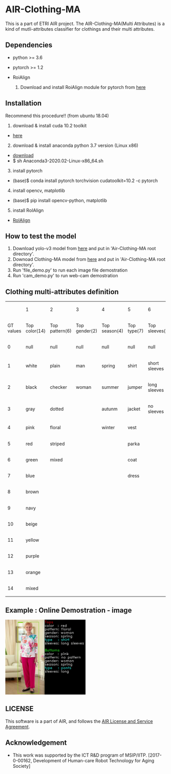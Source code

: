 # AIR-Clothing-MA
This is a part of ETRI AIR project. The AIR-Clothing-MA(Multi Attributes) is a kind of mutli-attributes classifier for clothings and their multi attributes.

## Dependencies
-   python >= 3.6 
-   pytorch >= 1.2

-   RoiAlign 
    1. Download and install RoiAlign module for pytorch from [here](https://github.com/longcw/RoIAlign.pytorch)

## Installation
Recommend this procedure!!  (from ubuntu 18.04)
1. download & install cuda 10.2 toolkit 
 - [here](https://developer.nvidia.com/cuda-10.2-download-archive?target_os=Linux&target_arch=x86_64&target_distro=Ubuntu&target_version=1804&target_type=debnetwork)
2. download & install anaconda python 3.7 version (Linux x86) 
 - [download](https://repo.anaconda.com/archive/Anaconda3-2020.02-Linux-x86_64.sh)
 - $ sh Anaconda3-2020.02-Linux-x86_64.sh
3. install pytorch
 - (base)$ conda install pytorch torchvision cudatoolkit=10.2 -c pytorch
4. install opencv, matplotlib
 - (base)$ pip install opencv-python, matplotlib
5. install RoIAlign
 - [RoIAlign](https://github.com/longcw/RoIAlign.pytorch)
 
## How to test the model

1.   Download yolo-v3 model from [here](https://drive.google.com/file/d/1yCz6pc6qHJD2Zcz8ldDmJ3NzE8wjaiT6/view?usp=sharing) and put in 'Air-Clothing-MA root directory'.  
2.   Downoad Clothing-MA model from [here](https://drive.google.com/file/d/1k3lvA96ZstbV4a_QtYTuohY79xg_nJYe/view?usp=sharing) and put in 'Air-Clothing-MA root directory'.
3.   Run 'file_demo.py' to run each image file demostration
4.   Run 'cam_demo.py' to run web-cam demostration

## Clothing multi-attributes definition

<span class="c9"></span>

<a id="t.a6c6345e9a73b3ad660c800fb95cf5cfd611401e"></a><a id="t.0"></a>

<table class="c11">

<tbody>

<tr class="c8">

<td class="c2" colspan="1" rowspan="1">

<span class="c0"></span>

</td>

<td class="c2" colspan="1" rowspan="1">

<span class="c0">1</span>

</td>

<td class="c1" colspan="1" rowspan="1">

<span class="c0">2</span>

</td>

<td class="c2" colspan="1" rowspan="1">

<span class="c0">3</span>

</td>

<td class="c5" colspan="1" rowspan="1">

<span class="c0">4</span>

</td>

<td class="c2" colspan="1" rowspan="1">

<span class="c0">5</span>

</td>

<td class="c7" colspan="1" rowspan="1">

<span class="c0">6</span>

</td>

<td class="c2" colspan="1" rowspan="1">

<span class="c0">7</span>

</td>

<td class="c3" colspan="1" rowspan="1">

<span class="c0">8</span>

</td>

<td class="c2" colspan="1" rowspan="1">

<span class="c0">9</span>

</td>

<td class="c1" colspan="1" rowspan="1">

<span class="c0">10</span>

</td>

<td class="c2" colspan="1" rowspan="1">

<span class="c0">11</span>

</td>

<td class="c2" colspan="1" rowspan="1">

<span class="c0">12</span>

</td>

<td class="c2" colspan="1" rowspan="1">

<span class="c0">13</span>

</td>

</tr>

<tr class="c10">

<td class="c2" colspan="1" rowspan="1">

<span class="c0">GT values</span>

</td>

<td class="c2" colspan="1" rowspan="1">

<span class="c0">Top color(14)</span>

</td>

<td class="c1" colspan="1" rowspan="1">

<span class="c0">Top pattern(6)</span>

</td>

<td class="c2" colspan="1" rowspan="1">

<span class="c0">Top gender(2)</span>

</td>

<td class="c5" colspan="1" rowspan="1">

<span class="c0">Top season(4)</span>

</td>

<td class="c2" colspan="1" rowspan="1">

<span class="c0">Top type(7)</span>

</td>

<td class="c7" colspan="1" rowspan="1">

<span class="c0">Top sleeves(3)</span>

</td>

<td class="c2" colspan="1" rowspan="1">

<span class="c0">Bottom color(14)</span>

</td>

<td class="c3" colspan="1" rowspan="1">

<span class="c0">Bottom pattern(6)</span>

</td>

<td class="c2" colspan="1" rowspan="1">

<span class="c0">Bottom gender(2)</span>

</td>

<td class="c1" colspan="1" rowspan="1">

<span class="c0">Bottom season(4)</span>

</td>

<td class="c2" colspan="1" rowspan="1">

<span class="c0">Bottom length(2)</span>

</td>

<td class="c2" colspan="1" rowspan="1">

<span class="c0">Bottom type(2)</span>

</td>

<td class="c2" colspan="1" rowspan="1">

<span class="c0">leg pose(3)</span>

</td>

</tr>

<tr class="c8">

<td class="c2" colspan="1" rowspan="1">

<span class="c0">0</span>

</td>

<td class="c2" colspan="1" rowspan="1">

<span class="c0">null</span>

</td>

<td class="c1" colspan="1" rowspan="1">

<span class="c0">null</span>

</td>

<td class="c2" colspan="1" rowspan="1">

<span class="c0">null</span>

</td>

<td class="c5" colspan="1" rowspan="1">

<span class="c0">null</span>

</td>

<td class="c2" colspan="1" rowspan="1">

<span class="c0">null</span>

</td>

<td class="c7" colspan="1" rowspan="1">

<span class="c0">null</span>

</td>

<td class="c2" colspan="1" rowspan="1">

<span class="c0">null</span>

</td>

<td class="c3" colspan="1" rowspan="1">

<span class="c0">null</span>

</td>

<td class="c2" colspan="1" rowspan="1">

<span class="c0">null</span>

</td>

<td class="c1" colspan="1" rowspan="1">

<span class="c0">null</span>

</td>

<td class="c2" colspan="1" rowspan="1">

<span class="c0">null</span>

</td>

<td class="c2" colspan="1" rowspan="1">

<span class="c0">null</span>

</td>

<td class="c2" colspan="1" rowspan="1">

<span class="c0">null</span>

</td>

</tr>

<tr class="c10">

<td class="c2" colspan="1" rowspan="1">

<span class="c0">1</span>

</td>

<td class="c2" colspan="1" rowspan="1">

<span class="c0">white</span>

</td>

<td class="c1" colspan="1" rowspan="1">

<span class="c0">plain</span>

</td>

<td class="c2" colspan="1" rowspan="1">

<span class="c0">man</span>

</td>

<td class="c5" colspan="1" rowspan="1">

<span class="c0">spring</span>

</td>

<td class="c2" colspan="1" rowspan="1">

<span class="c0">shirt</span>

</td>

<td class="c7" colspan="1" rowspan="1">

<span class="c0">short sleeves</span>

</td>

<td class="c2" colspan="1" rowspan="1">

<span class="c0">white</span>

</td>

<td class="c3" colspan="1" rowspan="1">

<span class="c0">plain</span>

</td>

<td class="c2" colspan="1" rowspan="1">

<span class="c0">man</span>

</td>

<td class="c1" colspan="1" rowspan="1">

<span class="c0">spring</span>

</td>

<td class="c2" colspan="1" rowspan="1">

<span class="c0">short pants</span>

</td>

<td class="c2" colspan="1" rowspan="1">

<span class="c0">pants</span>

</td>

<td class="c2" colspan="1" rowspan="1">

<span class="c0">standing</span>

</td>

</tr>

<tr class="c10">

<td class="c2" colspan="1" rowspan="1">

<span class="c0">2</span>

</td>

<td class="c2" colspan="1" rowspan="1">

<span class="c0">black</span>

</td>

<td class="c1" colspan="1" rowspan="1">

<span class="c0">checker</span>

</td>

<td class="c2" colspan="1" rowspan="1">

<span class="c0">woman</span>

</td>

<td class="c5" colspan="1" rowspan="1">

<span class="c0">summer</span>

</td>

<td class="c2" colspan="1" rowspan="1">

<span class="c0">jumper</span>

</td>

<td class="c7" colspan="1" rowspan="1">

<span class="c0">long sleeves</span>

</td>

<td class="c2" colspan="1" rowspan="1">

<span class="c0">black</span>

</td>

<td class="c3" colspan="1" rowspan="1">

<span class="c0">checker</span>

</td>

<td class="c2" colspan="1" rowspan="1">

<span class="c0">woman</span>

</td>

<td class="c1" colspan="1" rowspan="1">

<span class="c0">summer</span>

</td>

<td class="c2" colspan="1" rowspan="1">

<span class="c0">long pants</span>

</td>

<td class="c2" colspan="1" rowspan="1">

<span class="c0">skirt</span>

</td>

<td class="c2" colspan="1" rowspan="1">

<span class="c0">sitting</span>

</td>

</tr>

<tr class="c8">

<td class="c2" colspan="1" rowspan="1">

<span class="c0">3</span>

</td>

<td class="c2" colspan="1" rowspan="1">

<span class="c0">gray</span>

</td>

<td class="c1" colspan="1" rowspan="1">

<span class="c0">dotted</span>

</td>

<td class="c2" colspan="1" rowspan="1">

<span class="c0"></span>

</td>

<td class="c5" colspan="1" rowspan="1">

<span class="c0">autunm</span>

</td>

<td class="c2" colspan="1" rowspan="1">

<span class="c0">jacket</span>

</td>

<td class="c7" colspan="1" rowspan="1">

<span class="c0">no sleeves</span>

</td>

<td class="c2" colspan="1" rowspan="1">

<span class="c0">gray</span>

</td>

<td class="c3" colspan="1" rowspan="1">

<span class="c0">dotted</span>

</td>

<td class="c2" colspan="1" rowspan="1">

<span class="c0"></span>

</td>

<td class="c1" colspan="1" rowspan="1">

<span class="c0">autunm</span>

</td>

<td class="c2" colspan="1" rowspan="1">

<span class="c0"></span>

</td>

<td class="c2" colspan="1" rowspan="1">

<span class="c0"></span>

</td>

<td class="c2" colspan="1" rowspan="1">

<span class="c0">lying</span>

</td>

</tr>

<tr class="c8">

<td class="c2" colspan="1" rowspan="1">

<span class="c0">4</span>

</td>

<td class="c2" colspan="1" rowspan="1">

<span class="c0">pink</span>

</td>

<td class="c1" colspan="1" rowspan="1">

<span class="c0">floral</span>

</td>

<td class="c2" colspan="1" rowspan="1">

<span class="c0"></span>

</td>

<td class="c5" colspan="1" rowspan="1">

<span class="c0">winter</span>

</td>

<td class="c2" colspan="1" rowspan="1">

<span class="c0">vest</span>

</td>

<td class="c7" colspan="1" rowspan="1">

<span class="c0"></span>

</td>

<td class="c2" colspan="1" rowspan="1">

<span class="c0">pink</span>

</td>

<td class="c3" colspan="1" rowspan="1">

<span class="c0">floral</span>

</td>

<td class="c2" colspan="1" rowspan="1">

<span class="c0"></span>

</td>

<td class="c1" colspan="1" rowspan="1">

<span class="c0">winter</span>

</td>

<td class="c2" colspan="1" rowspan="1">

<span class="c0"></span>

</td>

<td class="c2" colspan="1" rowspan="1">

<span class="c0"></span>

</td>

<td class="c2" colspan="1" rowspan="1">

<span class="c0"></span>

</td>

</tr>

<tr class="c8">

<td class="c2" colspan="1" rowspan="1">

<span class="c0">5</span>

</td>

<td class="c2" colspan="1" rowspan="1">

<span class="c0">red</span>

</td>

<td class="c1" colspan="1" rowspan="1">

<span class="c0">striped</span>

</td>

<td class="c2" colspan="1" rowspan="1">

<span class="c0"></span>

</td>

<td class="c5" colspan="1" rowspan="1">

<span class="c0"></span>

</td>

<td class="c2" colspan="1" rowspan="1">

<span class="c0">parka</span>

</td>

<td class="c7" colspan="1" rowspan="1">

<span class="c0"></span>

</td>

<td class="c2" colspan="1" rowspan="1">

<span class="c0">red</span>

</td>

<td class="c3" colspan="1" rowspan="1">

<span class="c0">striped</span>

</td>

<td class="c2" colspan="1" rowspan="1">

<span class="c0"></span>

</td>

<td class="c1" colspan="1" rowspan="1">

<span class="c0"></span>

</td>

<td class="c2" colspan="1" rowspan="1">

<span class="c0"></span>

</td>

<td class="c2" colspan="1" rowspan="1">

<span class="c0"></span>

</td>

<td class="c2" colspan="1" rowspan="1">

<span class="c0"></span>

</td>

</tr>

<tr class="c8">

<td class="c2" colspan="1" rowspan="1">

<span class="c0">6</span>

</td>

<td class="c2" colspan="1" rowspan="1">

<span class="c0">green</span>

</td>

<td class="c1" colspan="1" rowspan="1">

<span class="c0">mixed</span>

</td>

<td class="c2" colspan="1" rowspan="1">

<span class="c0"></span>

</td>

<td class="c5" colspan="1" rowspan="1">

<span class="c0"></span>

</td>

<td class="c2" colspan="1" rowspan="1">

<span class="c0">coat</span>

</td>

<td class="c7" colspan="1" rowspan="1">

<span class="c0"></span>

</td>

<td class="c2" colspan="1" rowspan="1">

<span class="c0">green</span>

</td>

<td class="c3" colspan="1" rowspan="1">

<span class="c0">mixed</span>

</td>

<td class="c2" colspan="1" rowspan="1">

<span class="c0"></span>

</td>

<td class="c1" colspan="1" rowspan="1">

<span class="c0"></span>

</td>

<td class="c2" colspan="1" rowspan="1">

<span class="c0"></span>

</td>

<td class="c2" colspan="1" rowspan="1">

<span class="c0"></span>

</td>

<td class="c2" colspan="1" rowspan="1">

<span class="c0"></span>

</td>

</tr>

<tr class="c8">

<td class="c2" colspan="1" rowspan="1">

<span class="c0">7</span>

</td>

<td class="c2" colspan="1" rowspan="1">

<span class="c0">blue</span>

</td>

<td class="c1" colspan="1" rowspan="1">

<span class="c0"></span>

</td>

<td class="c2" colspan="1" rowspan="1">

<span class="c0"></span>

</td>

<td class="c5" colspan="1" rowspan="1">

<span class="c0"></span>

</td>

<td class="c2" colspan="1" rowspan="1">

<span class="c0">dress</span>

</td>

<td class="c7" colspan="1" rowspan="1">

<span class="c0"></span>

</td>

<td class="c2" colspan="1" rowspan="1">

<span class="c0">blue</span>

</td>

<td class="c3" colspan="1" rowspan="1">

<span class="c0"></span>

</td>

<td class="c2" colspan="1" rowspan="1">

<span class="c0"></span>

</td>

<td class="c1" colspan="1" rowspan="1">

<span class="c0"></span>

</td>

<td class="c2" colspan="1" rowspan="1">

<span class="c0"></span>

</td>

<td class="c2" colspan="1" rowspan="1">

<span class="c0"></span>

</td>

<td class="c2" colspan="1" rowspan="1">

<span class="c0"></span>

</td>

</tr>

<tr class="c8">

<td class="c2" colspan="1" rowspan="1">

<span class="c0">8</span>

</td>

<td class="c2" colspan="1" rowspan="1">

<span class="c0">brown</span>

</td>

<td class="c1" colspan="1" rowspan="1">

<span class="c0"></span>

</td>

<td class="c2" colspan="1" rowspan="1">

<span class="c0"></span>

</td>

<td class="c5" colspan="1" rowspan="1">

<span class="c0"></span>

</td>

<td class="c2" colspan="1" rowspan="1">

<span class="c0"></span>

</td>

<td class="c7" colspan="1" rowspan="1">

<span class="c0"></span>

</td>

<td class="c2" colspan="1" rowspan="1">

<span class="c0">brown</span>

</td>

<td class="c3" colspan="1" rowspan="1">

<span class="c0"></span>

</td>

<td class="c2" colspan="1" rowspan="1">

<span class="c0"></span>

</td>

<td class="c1" colspan="1" rowspan="1">

<span class="c0"></span>

</td>

<td class="c2" colspan="1" rowspan="1">

<span class="c0"></span>

</td>

<td class="c2" colspan="1" rowspan="1">

<span class="c0"></span>

</td>

<td class="c2" colspan="1" rowspan="1">

<span class="c0"></span>

</td>

</tr>

<tr class="c8">

<td class="c2" colspan="1" rowspan="1">

<span class="c0">9</span>

</td>

<td class="c2" colspan="1" rowspan="1">

<span class="c0">navy</span>

</td>

<td class="c1" colspan="1" rowspan="1">

<span class="c0"></span>

</td>

<td class="c2" colspan="1" rowspan="1">

<span class="c0"></span>

</td>

<td class="c5" colspan="1" rowspan="1">

<span class="c0"></span>

</td>

<td class="c2" colspan="1" rowspan="1">

<span class="c0"></span>

</td>

<td class="c7" colspan="1" rowspan="1">

<span class="c0"></span>

</td>

<td class="c2" colspan="1" rowspan="1">

<span class="c0">navy</span>

</td>

<td class="c3" colspan="1" rowspan="1">

<span class="c0"></span>

</td>

<td class="c2" colspan="1" rowspan="1">

<span class="c0"></span>

</td>

<td class="c1" colspan="1" rowspan="1">

<span class="c0"></span>

</td>

<td class="c2" colspan="1" rowspan="1">

<span class="c0"></span>

</td>

<td class="c2" colspan="1" rowspan="1">

<span class="c0"></span>

</td>

<td class="c2" colspan="1" rowspan="1">

<span class="c0"></span>

</td>

</tr>

<tr class="c8">

<td class="c2" colspan="1" rowspan="1">

<span class="c0">10</span>

</td>

<td class="c2" colspan="1" rowspan="1">

<span class="c0">beige</span>

</td>

<td class="c1" colspan="1" rowspan="1">

<span class="c0"></span>

</td>

<td class="c2" colspan="1" rowspan="1">

<span class="c0"></span>

</td>

<td class="c5" colspan="1" rowspan="1">

<span class="c0"></span>

</td>

<td class="c2" colspan="1" rowspan="1">

<span class="c0"></span>

</td>

<td class="c7" colspan="1" rowspan="1">

<span class="c0"></span>

</td>

<td class="c2" colspan="1" rowspan="1">

<span class="c0">beige</span>

</td>

<td class="c3" colspan="1" rowspan="1">

<span class="c0"></span>

</td>

<td class="c2" colspan="1" rowspan="1">

<span class="c0"></span>

</td>

<td class="c1" colspan="1" rowspan="1">

<span class="c0"></span>

</td>

<td class="c2" colspan="1" rowspan="1">

<span class="c0"></span>

</td>

<td class="c2" colspan="1" rowspan="1">

<span class="c0"></span>

</td>

<td class="c2" colspan="1" rowspan="1">

<span class="c0"></span>

</td>

</tr>

<tr class="c8">

<td class="c2" colspan="1" rowspan="1">

<span class="c0">11</span>

</td>

<td class="c2" colspan="1" rowspan="1">

<span class="c0">yellow</span>

</td>

<td class="c1" colspan="1" rowspan="1">

<span class="c0"></span>

</td>

<td class="c2" colspan="1" rowspan="1">

<span class="c0"></span>

</td>

<td class="c5" colspan="1" rowspan="1">

<span class="c0"></span>

</td>

<td class="c2" colspan="1" rowspan="1">

<span class="c0"></span>

</td>

<td class="c7" colspan="1" rowspan="1">

<span class="c0"></span>

</td>

<td class="c2" colspan="1" rowspan="1">

<span class="c0">yellow</span>

</td>

<td class="c3" colspan="1" rowspan="1">

<span class="c0"></span>

</td>

<td class="c2" colspan="1" rowspan="1">

<span class="c0"></span>

</td>

<td class="c1" colspan="1" rowspan="1">

<span class="c0"></span>

</td>

<td class="c2" colspan="1" rowspan="1">

<span class="c0"></span>

</td>

<td class="c2" colspan="1" rowspan="1">

<span class="c0"></span>

</td>

<td class="c2" colspan="1" rowspan="1">

<span class="c0"></span>

</td>

</tr>

<tr class="c8">

<td class="c2" colspan="1" rowspan="1">

<span class="c0">12</span>

</td>

<td class="c2" colspan="1" rowspan="1">

<span class="c0">purple</span>

</td>

<td class="c1" colspan="1" rowspan="1">

<span class="c0"></span>

</td>

<td class="c2" colspan="1" rowspan="1">

<span class="c0"></span>

</td>

<td class="c5" colspan="1" rowspan="1">

<span class="c0"></span>

</td>

<td class="c2" colspan="1" rowspan="1">

<span class="c0"></span>

</td>

<td class="c7" colspan="1" rowspan="1">

<span class="c0"></span>

</td>

<td class="c2" colspan="1" rowspan="1">

<span class="c0">purple</span>

</td>

<td class="c3" colspan="1" rowspan="1">

<span class="c0"></span>

</td>

<td class="c2" colspan="1" rowspan="1">

<span class="c0"></span>

</td>

<td class="c1" colspan="1" rowspan="1">

<span class="c0"></span>

</td>

<td class="c2" colspan="1" rowspan="1">

<span class="c0"></span>

</td>

<td class="c2" colspan="1" rowspan="1">

<span class="c0"></span>

</td>

<td class="c2" colspan="1" rowspan="1">

<span class="c0"></span>

</td>

</tr>

<tr class="c8">

<td class="c2" colspan="1" rowspan="1">

<span class="c0">13</span>

</td>

<td class="c2" colspan="1" rowspan="1">

<span class="c0">orange</span>

</td>

<td class="c1" colspan="1" rowspan="1">

<span class="c0"></span>

</td>

<td class="c2" colspan="1" rowspan="1">

<span class="c0"></span>

</td>

<td class="c5" colspan="1" rowspan="1">

<span class="c0"></span>

</td>

<td class="c2" colspan="1" rowspan="1">

<span class="c0"></span>

</td>

<td class="c7" colspan="1" rowspan="1">

<span class="c0"></span>

</td>

<td class="c2" colspan="1" rowspan="1">

<span class="c0">orange</span>

</td>

<td class="c3" colspan="1" rowspan="1">

<span class="c0"></span>

</td>

<td class="c2" colspan="1" rowspan="1">

<span class="c0"></span>

</td>

<td class="c1" colspan="1" rowspan="1">

<span class="c0"></span>

</td>

<td class="c2" colspan="1" rowspan="1">

<span class="c0"></span>

</td>

<td class="c2" colspan="1" rowspan="1">

<span class="c0"></span>

</td>

<td class="c2" colspan="1" rowspan="1">

<span class="c0"></span>

</td>

</tr>

<tr class="c8">

<td class="c2" colspan="1" rowspan="1">

<span class="c0">14</span>

</td>

<td class="c2" colspan="1" rowspan="1">

<span class="c0">mixed</span>

</td>

<td class="c1" colspan="1" rowspan="1">

<span class="c0"></span>

</td>

<td class="c2" colspan="1" rowspan="1">

<span class="c0"></span>

</td>

<td class="c5" colspan="1" rowspan="1">

<span class="c0"></span>

</td>

<td class="c2" colspan="1" rowspan="1">

<span class="c0"></span>

</td>

<td class="c7" colspan="1" rowspan="1">

<span class="c0"></span>

</td>

<td class="c2" colspan="1" rowspan="1">

<span class="c0">mixed</span>

</td>

<td class="c3" colspan="1" rowspan="1">

<span class="c0"></span>

</td>

<td class="c2" colspan="1" rowspan="1">

<span class="c0"></span>

</td>

<td class="c1" colspan="1" rowspan="1">

<span class="c0"></span>

</td>

<td class="c2" colspan="1" rowspan="1">

<span class="c0"></span>

</td>

<td class="c2" colspan="1" rowspan="1">

<span class="c0"></span>

</td>

<td class="c2" colspan="1" rowspan="1">

<span class="c0"></span>

</td>

</tr>

</tbody>

</table>

<span class="c9"></span>		

## Example : Online Demostration - image 
<img src="example1.png" width="50%" height="50%" title="px(픽셀) 크기 설정" alt="Demo_image"></img>
## LICENSE
This software is a part of AIR, and follows the [AIR License and Service Agreement](LICENSE.md).

## Acknowledgement
* This work was supported by the ICT R&D program of MSIP/IITP. [2017-0-00162, Development of Human-care Robot Technology for Aging Society]   
